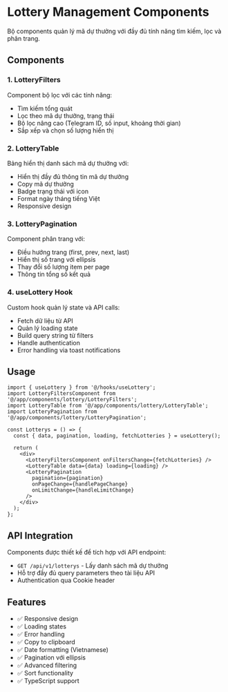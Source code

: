 # Lottery Management Components

Bộ components quản lý mã dự thưởng với đầy đủ tính năng tìm kiếm, lọc và phân trang.

## Components

### 1. LotteryFilters
Component bộ lọc với các tính năng:
- Tìm kiếm tổng quát
- Lọc theo mã dự thưởng, trạng thái
- Bộ lọc nâng cao (Telegram ID, số input, khoảng thời gian)
- Sắp xếp và chọn số lượng hiển thị

### 2. LotteryTable
Bảng hiển thị danh sách mã dự thưởng với:
- Hiển thị đầy đủ thông tin mã dự thưởng
- Copy mã dự thưởng
- Badge trạng thái với icon
- Format ngày tháng tiếng Việt
- Responsive design

### 3. LotteryPagination
Component phân trang với:
- Điều hướng trang (first, prev, next, last)
- Hiển thị số trang với ellipsis
- Thay đổi số lượng item per page
- Thông tin tổng số kết quả

### 4. useLottery Hook
Custom hook quản lý state và API calls:
- Fetch dữ liệu từ API
- Quản lý loading state
- Build query string từ filters
- Handle authentication
- Error handling via toast notifications

## Usage

```tsx
import { useLottery } from '@/hooks/useLottery';
import LotteryFiltersComponent from '@/app/components/lottery/LotteryFilters';
import LotteryTable from '@/app/components/lottery/LotteryTable';
import LotteryPagination from '@/app/components/lottery/LotteryPagination';

const Lotterys = () => {
  const { data, pagination, loading, fetchLotteries } = useLottery();

  return (
    <div>
      <LotteryFiltersComponent onFiltersChange={fetchLotteries} />
      <LotteryTable data={data} loading={loading} />
      <LotteryPagination 
        pagination={pagination} 
        onPageChange={handlePageChange}
        onLimitChange={handleLimitChange}
      />
    </div>
  );
};
```

## API Integration

Components được thiết kế để tích hợp với API endpoint:
- `GET /api/v1/lotterys` - Lấy danh sách mã dự thưởng
- Hỗ trợ đầy đủ query parameters theo tài liệu API
- Authentication qua Cookie header

## Features

- ✅ Responsive design
- ✅ Loading states
- ✅ Error handling
- ✅ Copy to clipboard
- ✅ Date formatting (Vietnamese)
- ✅ Pagination với ellipsis
- ✅ Advanced filtering
- ✅ Sort functionality
- ✅ TypeScript support

